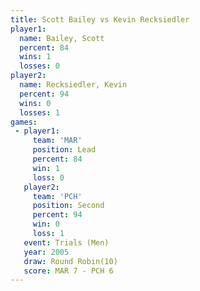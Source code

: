 ```yaml
---
title: Scott Bailey vs Kevin Recksiedler
player1:                  
  name: Bailey, Scott     
  percent: 84             
  wins: 1                 
  losses: 0               
player2:                  
  name: Recksiedler, Kevin
  percent: 94             
  wins: 0                 
  losses: 1               
games:
 - player1:        
     team: 'MAR'   
     position: Lead
     percent: 84   
     win: 1        
     loss: 0       
   player2:          
     team: 'PCH'     
     position: Second
     percent: 94     
     win: 0          
     loss: 1         
   event: Trials (Men)  
   year: 2005           
   draw: Round Robin(10)
   score: MAR 7 - PCH 6 
---
```

